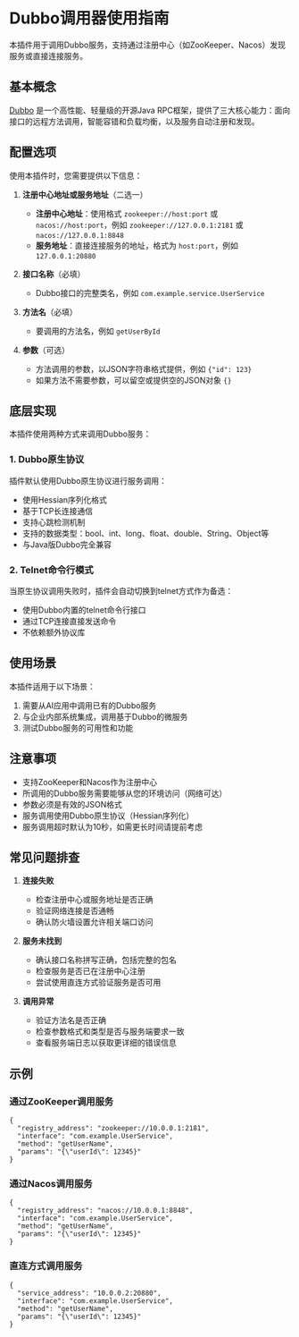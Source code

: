 # Dubbo调用器使用指南

本插件用于调用Dubbo服务，支持通过注册中心（如ZooKeeper、Nacos）发现服务或直接连接服务。

## 基本概念

[Dubbo](https://dubbo.apache.org/zh-cn/) 是一个高性能、轻量级的开源Java RPC框架，提供了三大核心能力：面向接口的远程方法调用，智能容错和负载均衡，以及服务自动注册和发现。

## 配置选项

使用本插件时，您需要提供以下信息：

1. **注册中心地址或服务地址**（二选一）
   - **注册中心地址**：使用格式 `zookeeper://host:port` 或 `nacos://host:port`，例如 `zookeeper://127.0.0.1:2181` 或 `nacos://127.0.0.1:8848`
   - **服务地址**：直接连接服务的地址，格式为 `host:port`，例如 `127.0.0.1:20880`

2. **接口名称**（必填）
   - Dubbo接口的完整类名，例如 `com.example.service.UserService`

3. **方法名**（必填）
   - 要调用的方法名，例如 `getUserById`

4. **参数**（可选）
   - 方法调用的参数，以JSON字符串格式提供，例如 `{"id": 123}`
   - 如果方法不需要参数，可以留空或提供空的JSON对象 `{}`

## 底层实现

本插件使用两种方式来调用Dubbo服务：

### 1. Dubbo原生协议

插件默认使用Dubbo原生协议进行服务调用：

- 使用Hessian序列化格式
- 基于TCP长连接通信
- 支持心跳检测机制
- 支持的数据类型：bool、int、long、float、double、String、Object等
- 与Java版Dubbo完全兼容

### 2. Telnet命令行模式

当原生协议调用失败时，插件会自动切换到telnet方式作为备选：

- 使用Dubbo内置的telnet命令行接口
- 通过TCP连接直接发送命令
- 不依赖额外协议库

## 使用场景

本插件适用于以下场景：

1. 需要从AI应用中调用已有的Dubbo服务
2. 与企业内部系统集成，调用基于Dubbo的微服务
3. 测试Dubbo服务的可用性和功能

## 注意事项

- 支持ZooKeeper和Nacos作为注册中心
- 所调用的Dubbo服务需要能够从您的环境访问（网络可达）
- 参数必须是有效的JSON格式
- 服务调用使用Dubbo原生协议（Hessian序列化）
- 服务调用超时默认为10秒，如需更长时间请提前考虑

## 常见问题排查

1. **连接失败**
   - 检查注册中心或服务地址是否正确
   - 验证网络连接是否通畅
   - 确认防火墙设置允许相关端口访问

2. **服务未找到**
   - 确认接口名称拼写正确，包括完整的包名
   - 检查服务是否已在注册中心注册
   - 尝试使用直连方式验证服务是否可用

3. **调用异常**
   - 验证方法名是否正确
   - 检查参数格式和类型是否与服务端要求一致
   - 查看服务端日志以获取更详细的错误信息

## 示例

### 通过ZooKeeper调用服务

```
{
  "registry_address": "zookeeper://10.0.0.1:2181",
  "interface": "com.example.UserService",
  "method": "getUserName",
  "params": "{\"userId\": 12345}"
}
```

### 通过Nacos调用服务

```
{
  "registry_address": "nacos://10.0.0.1:8848",
  "interface": "com.example.UserService",
  "method": "getUserName",
  "params": "{\"userId\": 12345}"
}
```

### 直连方式调用服务

```
{
  "service_address": "10.0.0.2:20880",
  "interface": "com.example.UserService",
  "method": "getUserName",
  "params": "{\"userId\": 12345}"
}
``` 
